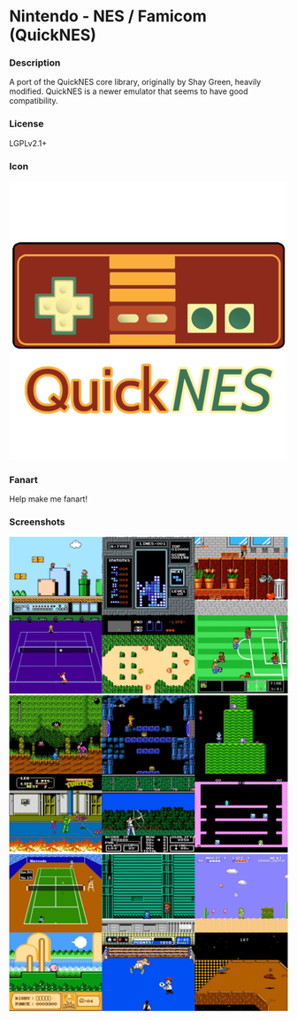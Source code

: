 # Nintendo - NES / Famicom (QuickNES)

### Description

A port of the QuickNES core library, originally by Shay Green, heavily modified. QuickNES is a newer emulator that seems to have good compatibility.

### License

LGPLv2.1+

### Icon

![Nintendo - NES / Famicom (QuickNES) icon](game.libretro.quicknes/resources/icon.png)

### Fanart

Help make me fanart!

### Screenshots

![Nintendo - NES / Famicom (QuickNES) screenshot](game.libretro.quicknes/resources/screenshot-01.jpg)
![Nintendo - NES / Famicom (QuickNES) screenshot](game.libretro.quicknes/resources/screenshot-02.jpg)
![Nintendo - NES / Famicom (QuickNES) screenshot](game.libretro.quicknes/resources/screenshot-03.jpg)
